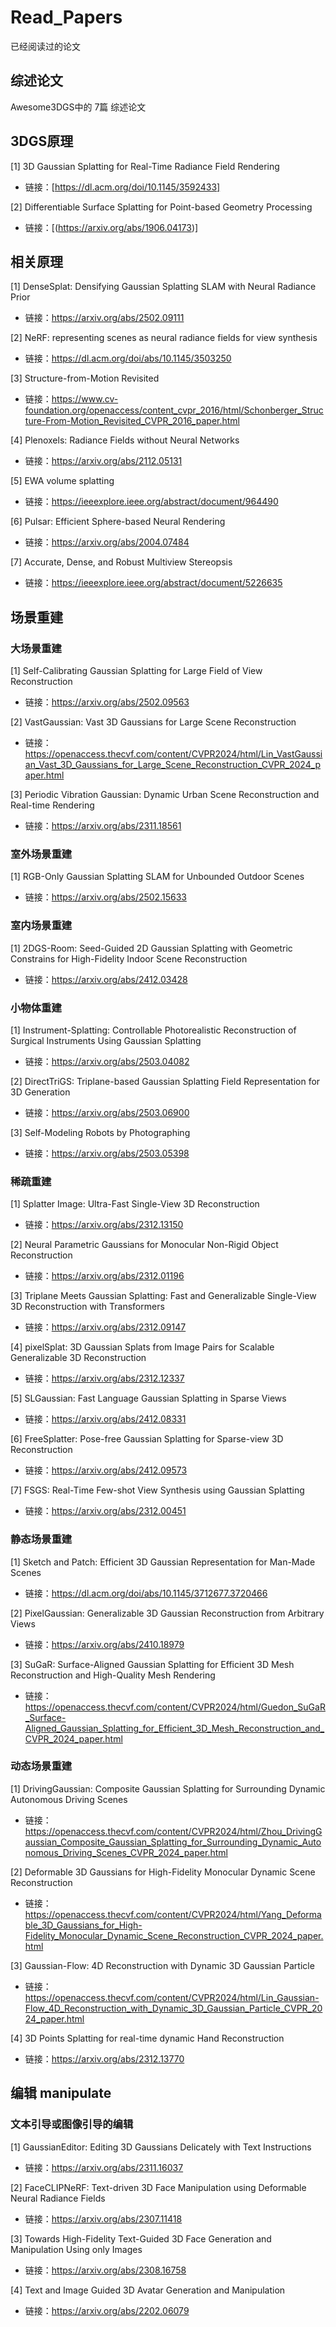 # Read_Papers
已经阅读过的论文


## 综述论文
Awesome3DGS中的 7篇 综述论文

## 3DGS原理
[1] 3D Gaussian Splatting for Real-Time Radiance Field Rendering
- 链接：[https://dl.acm.org/doi/10.1145/3592433]

[2] Differentiable Surface Splatting for Point-based Geometry Processing
- 链接：[(https://arxiv.org/abs/1906.04173)]

## 相关原理
[1]  DenseSplat: Densifying Gaussian Splatting SLAM with Neural Radiance Prior
- 链接：https://arxiv.org/abs/2502.09111

[2] NeRF: representing scenes as neural radiance fields for view synthesis
- 链接：https://dl.acm.org/doi/abs/10.1145/3503250

[3] Structure-from-Motion Revisited
- 链接：https://www.cv-foundation.org/openaccess/content_cvpr_2016/html/Schonberger_Structure-From-Motion_Revisited_CVPR_2016_paper.html
  
[4] Plenoxels: Radiance Fields without Neural Networks
- 链接：https://arxiv.org/abs/2112.05131
  
[5] EWA volume splatting
- 链接：https://ieeexplore.ieee.org/abstract/document/964490
  
[6] Pulsar: Efficient Sphere-based Neural Rendering
- 链接：https://arxiv.org/abs/2004.07484

[7] Accurate, Dense, and Robust Multiview Stereopsis
- 链接：https://ieeexplore.ieee.org/abstract/document/5226635


## 场景重建
### 大场景重建
[1] Self-Calibrating Gaussian Splatting for Large Field of View Reconstruction
- 链接：https://arxiv.org/abs/2502.09563

[2] VastGaussian: Vast 3D Gaussians for Large Scene Reconstruction
- 链接：https://openaccess.thecvf.com/content/CVPR2024/html/Lin_VastGaussian_Vast_3D_Gaussians_for_Large_Scene_Reconstruction_CVPR_2024_paper.html

[3] Periodic Vibration Gaussian: Dynamic Urban Scene Reconstruction and Real-time Rendering
- 链接：https://arxiv.org/abs/2311.18561

### 室外场景重建
[1] RGB-Only Gaussian Splatting SLAM for Unbounded Outdoor Scenes
- 链接：https://arxiv.org/abs/2502.15633

### 室内场景重建
[1] 2DGS-Room: Seed-Guided 2D Gaussian Splatting with Geometric Constrains for High-Fidelity Indoor Scene Reconstruction
- 链接：https://arxiv.org/abs/2412.03428

### 小物体重建
[1]  Instrument-Splatting: Controllable Photorealistic Reconstruction of Surgical Instruments Using Gaussian Splatting
- 链接：https://arxiv.org/abs/2503.04082

[2] DirectTriGS: Triplane-based Gaussian Splatting Field Representation for 3D Generation
- 链接：https://arxiv.org/abs/2503.06900

[3] Self-Modeling Robots by Photographing
- 链接：https://arxiv.org/abs/2503.05398

### 稀疏重建
[1] Splatter Image: Ultra-Fast Single-View 3D Reconstruction
- 链接：https://arxiv.org/abs/2312.13150

[2] Neural Parametric Gaussians for Monocular Non-Rigid Object Reconstruction
- 链接：https://arxiv.org/abs/2312.01196

[3] Triplane Meets Gaussian Splatting: Fast and Generalizable Single-View 3D Reconstruction with Transformers
- 链接：https://arxiv.org/abs/2312.09147

[4] pixelSplat: 3D Gaussian Splats from Image Pairs for Scalable Generalizable 3D Reconstruction
- 链接：https://arxiv.org/abs/2312.12337

[5] SLGaussian: Fast Language Gaussian Splatting in Sparse Views
- 链接：https://arxiv.org/abs/2412.08331

[6] FreeSplatter: Pose-free Gaussian Splatting for Sparse-view 3D Reconstruction
- 链接：https://arxiv.org/abs/2412.09573

[7] FSGS: Real-Time Few-shot View Synthesis using Gaussian Splatting
- 链接：https://arxiv.org/abs/2312.00451

### 静态场景重建
[1] Sketch and Patch: Efficient 3D Gaussian Representation for Man-Made Scenes
- 链接：https://dl.acm.org/doi/abs/10.1145/3712677.3720466

[2] PixelGaussian: Generalizable 3D Gaussian Reconstruction from Arbitrary Views
- 链接：https://arxiv.org/abs/2410.18979

[3] SuGaR: Surface-Aligned Gaussian Splatting for Efficient 3D Mesh Reconstruction and High-Quality Mesh Rendering
- 链接：https://openaccess.thecvf.com/content/CVPR2024/html/Guedon_SuGaR_Surface-Aligned_Gaussian_Splatting_for_Efficient_3D_Mesh_Reconstruction_and_CVPR_2024_paper.html

### 动态场景重建
[1] DrivingGaussian: Composite Gaussian Splatting for Surrounding Dynamic Autonomous Driving Scenes
- 链接：https://openaccess.thecvf.com/content/CVPR2024/html/Zhou_DrivingGaussian_Composite_Gaussian_Splatting_for_Surrounding_Dynamic_Autonomous_Driving_Scenes_CVPR_2024_paper.html

[2] Deformable 3D Gaussians for High-Fidelity Monocular Dynamic Scene Reconstruction
- 链接：https://openaccess.thecvf.com/content/CVPR2024/html/Yang_Deformable_3D_Gaussians_for_High-Fidelity_Monocular_Dynamic_Scene_Reconstruction_CVPR_2024_paper.html

[3] Gaussian-Flow: 4D Reconstruction with Dynamic 3D Gaussian Particle
- 链接：https://openaccess.thecvf.com/content/CVPR2024/html/Lin_Gaussian-Flow_4D_Reconstruction_with_Dynamic_3D_Gaussian_Particle_CVPR_2024_paper.html

[4] 3D Points Splatting for real-time dynamic Hand Reconstruction
- 链接：https://arxiv.org/abs/2312.13770


## 编辑 manipulate
### 文本引导或图像引导的编辑
[1] GaussianEditor: Editing 3D Gaussians Delicately with Text Instructions
- 链接：https://arxiv.org/abs/2311.16037

[2] FaceCLIPNeRF: Text-driven 3D Face Manipulation using Deformable Neural Radiance Fields
- 链接：https://arxiv.org/abs/2307.11418

[3] Towards High-Fidelity Text-Guided 3D Face Generation and Manipulation Using only Images
- 链接：https://arxiv.org/abs/2308.16758

[4] Text and Image Guided 3D Avatar Generation and Manipulation
- 链接：https://arxiv.org/abs/2202.06079
